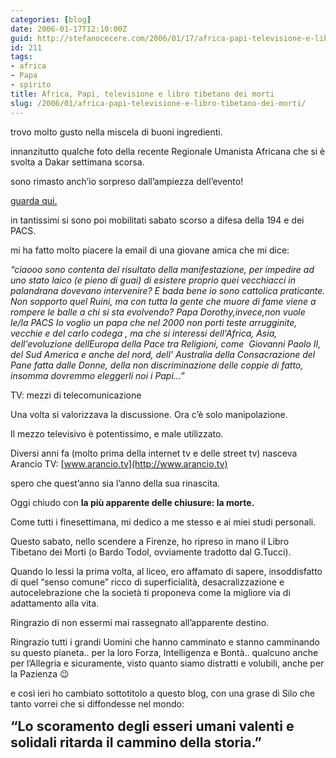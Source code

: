 ```yaml
---
categories: [blog]
date: 2006-01-17T12:10:00Z
guid: http://stefanocecere.com/2006/01/17/africa-papi-televisione-e-libro-tibetano-dei-morti/
id: 211
tags:
- africa
- Papa
- spirito
title: Africa, Papi, televisione e libro tibetano dei morti
slug: /2006/01/africa-papi-televisione-e-libro-tibetano-dei-morti/
---
```


trovo molto gusto nella miscela di buoni ingredienti.

innanzitutto qualche foto della recente Regionale Umanista Africana che si è svolta a Dakar settimana scorsa.
  
sono rimasto anch’io sorpreso dall’ampiezza dell’evento!
  
[guarda qui.](http://www.partitoumanista.it/index.php?option=com_content&task=view&id=159&Itemid=0)

in tantissimi si sono poi mobilitati sabato scorso a difesa della 194 e dei PACS.
  
mi ha fatto molto piacere la email di una giovane amica che mi dice:
  
_“ciaooo sono contenta del risultato della manifestazione, per impedire ad uno stato laico (e pieno di guai) di esistere proprio quei vecchiacci in palandrana dovevano intervenire? E bada bene io sono cattolica praticante. Non sopporto quel Ruini, ma con tutta la gente che muore di fame viene a rompere le balle a chi si sta evolvendo? Papa Dorothy,invece,non vuole le/la PACS Io voglio un papa che nel 2000 non porti teste arrugginite, vecchie e del carlo codega , ma che si interessi dell'Africa, Asia, dell'evoluzione dellEuropa della Pace tra Religioni, come  Giovanni Paolo II, del Sud America e anche del nord, dell' Australia della Consacrazione del Pane fatta dalle Donne, della non discriminazione delle coppie di fatto, insomma dovremmo eleggerli noi i Papi…”_

<img src='/wp-content/tv.jpg' alt='' align='left' />TV: mezzi di telecomunicazione
  
Una volta si valorizzava la discussione. Ora c’è solo manipolazione.
  
Il mezzo televisivo è potentissimo, e male utilizzato.
  
Diversi anni fa (molto prima della internet tv e delle street tv) nasceva Arancio TV: [www.arancio.tv](http://www.arancio.tv)
  
spero che quest’anno sia l’anno della sua rinascita.

<img src='/wp-content/BardoTodol.jpg' alt='' align='left' />Oggi chiudo con **la più apparente delle chiusure: la morte.**
  
Come tutti i finesettimana, mi dedico a me stesso e ai miei studi personali.
  
Questo sabato, nello scendere a Firenze, ho ripreso in mano il Libro Tibetano dei Morti (o Bardo Todol, ovviamente tradotto dal G.Tucci).
  
Quando lo lessi la prima volta, al liceo, ero affamato di sapere, insoddisfatto di quel “senso comune” ricco di superficialità, desacralizzazione e autocelebrazione che la società ti proponeva come la migliore via di adattamento alla vita.
  
Ringrazio di non essermi mai rassegnato all’apparente destino.
  
Ringrazio tutti i grandi Uomini che hanno camminato e stanno camminando su questo pianeta.. per la loro Forza, Intelligenza e Bontà.. qualcuno anche per l’Allegria e sicuramente, visto quanto siamo distratti e volubili, anche per la Pazienza 😉

e così ieri ho cambiato sottotitolo a questo blog, con una grase di Silo che tanto vorrei che si diffondesse nel mondo:
  
<span style="font-size: 16pt"><strong>“Lo scoramento degli esseri umani valenti e solidali ritarda il cammino della storia.”</strong></span>